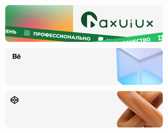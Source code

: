 <a href="https://maxuiux.github.io/maxuiux/">
<img src="https://raw.githubusercontent.com/maxuiux/maxuiux/master/readme/maxuiux-readme-image-01-.png">
</a>
<br>
<br>
<a href="https://www.behance.net/maxuiux">
<img src="https://raw.githubusercontent.com/maxuiux/maxuiux/master/readme/maxuiux-readme-image-02-.png">
</a>
<br>
<br>
<a href="https://codepen.io/maxuiux">
<img src="https://raw.githubusercontent.com/maxuiux/maxuiux/master/readme/maxuiux-readme-image-03-.png">
</a>
